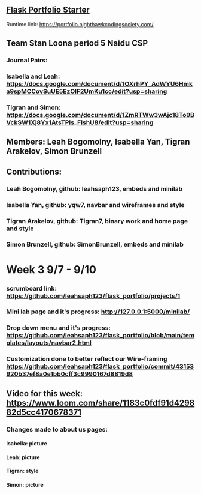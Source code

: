 ## [Flask Portfolio Starter](https://nighthawkcodingsociety.com/projectsearch/details/Flask%20Portfolio%20Starter)
Runtime link: https://portfolio.nighthawkcodingsociety.com/
## Team Stan Loona period 5 Naidu CSP
### Journal Pairs:
### Isabella and Leah: https://docs.google.com/document/d/1OXrhPY_AdWYU6Hmka9spMCCovSuUE5EzOlF2UmKu1cc/edit?usp=sharing
### Tigran and Simon: https://docs.google.com/document/d/1ZmRTWw3wAjc18To9BVckSW1Xj8Yx1AtsTPls_FIshU8/edit?usp=sharing
## Members: Leah Bogomolny, Isabella Yan, Tigran Arakelov, Simon Brunzell
## Contributions:
### Leah Bogomolny, github: leahsaph123, embeds and minilab
### Isabella Yan, github: yqw7, navbar and wireframes and style
### Tigran Arakelov, github: Tigran7, binary work and home page and style
### Simon Brunzell, github: SimonBrunzell, embeds and minilab
# Week 3 9/7 - 9/10
### scrumboard link: https://github.com/leahsaph123/flask_portfolio/projects/1
### Mini lab page and it's progress: http://127.0.0.1:5000/minilab/
### Drop down menu and it's progress: https://github.com/leahsaph123/flask_portfolio/blob/main/templates/layouts/navbar2.html
### Customization done to better reflect our Wire-framing https://github.com/leahsaph123/flask_portfolio/commit/43153920b37ef8a0e1bb0cff3c9990167d8819d8
## Video for this week: https://www.loom.com/share/1183c0fdf91d429882d5cc4170678371
### Changes made to about us pages:
#### Isabella: picture
#### Leah: picture
#### Tigran: style
#### Simon: picture